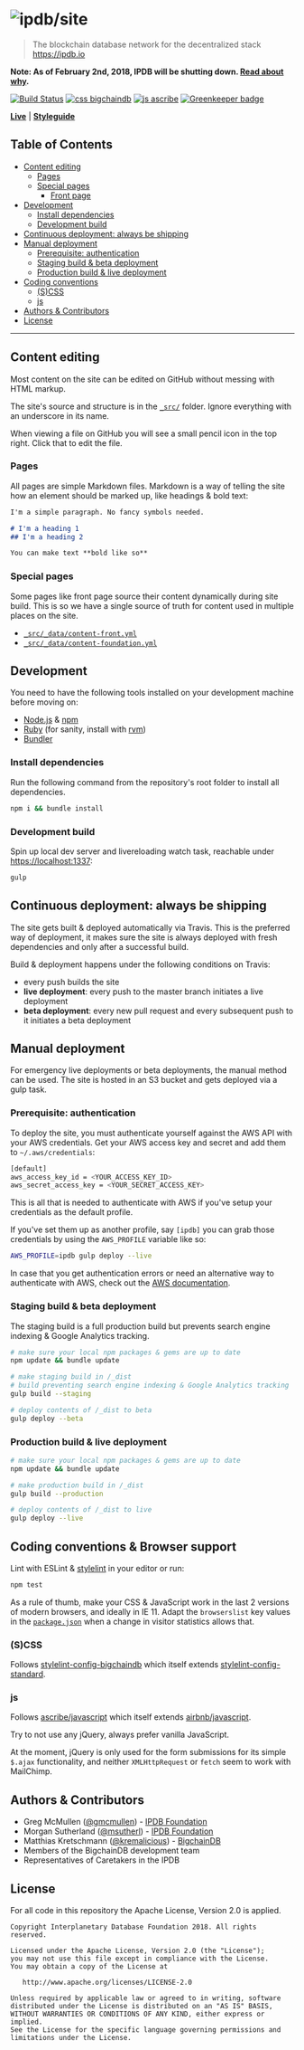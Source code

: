 # ![ipdb/site](_src/_assets/img/share-image.png)

> The blockchain database network for the decentralized stack
> https://ipdb.io

**Note: As of February 2nd, 2018, IPDB will be shutting down. [Read about why](https://ipdb.io).**

[![Build Status](https://travis-ci.com/ipdb/website.svg?branch=master)](https://travis-ci.com/ipdb/website)
[![css bigchaindb](https://img.shields.io/badge/css-bigchaindb-39BA91.svg)](https://github.com/bigchaindb/stylelint-config-bigchaindb)
[![js ascribe](https://img.shields.io/badge/js-ascribe-39BA91.svg)](https://github.com/ascribe/javascript)
[![Greenkeeper badge](https://badges.greenkeeper.io/ipdb/website.svg)](https://greenkeeper.io/)

[**Live**](https://ipdb.io) | [**Styleguide**](https://ipdb.io/styleguide/)

## Table of Contents

- [Content editing](#content-editing)
  - [Pages](#pages)
  - [Special pages](#special-pages)
    - [Front page](#front-page)
- [Development](#development)
  - [Install dependencies](#install-dependencies)
  - [Development build](#development-build)
- [Continuous deployment: always be shipping](#continuous-deployment-always-be-shipping)
- [Manual deployment](#manual-deployment)
  - [Prerequisite: authentication](#prerequisite-authentication)
  - [Staging build & beta deployment](#staging-build--beta-deployment)
  - [Production build & live deployment](#production-build--live-deployment)
- [Coding conventions](#coding-conventions--browser-support)
  - [(S)CSS](#scss)
  - [js](#js)
- [Authors & Contributors](#authors--contributors)
- [License](#license)

---

## Content editing

Most content on the site can be edited on GitHub without messing with HTML markup.

The site's source and structure is in the [`_src/`](_src) folder. Ignore everything with an underscore in its name.

When viewing a file on GitHub you will see a small pencil icon in the top right. Click that to edit the file.

### Pages

All pages are simple Markdown files. Markdown is a way of telling the site how an element should be marked up, like headings & bold text:

```markdown
I'm a simple paragraph. No fancy symbols needed.

# I'm a heading 1
## I'm a heading 2

You can make text **bold like so**
```

### Special pages

Some pages like front page source their content dynamically during site build. This is so we have a single source of truth for content used in multiple places on the site.

- [`_src/_data/content-front.yml`](_src/_data/content-front.yml)
- [`_src/_data/content-foundation.yml`](_src/_data/content-foundation.yml)

## Development

You need to have the following tools installed on your development machine before moving on:

- [Node.js](http://nodejs.org/) & [npm](https://npmjs.org/)
- [Ruby](https://www.ruby-lang.org) (for sanity, install with [rvm](https://rvm.io/))
- [Bundler](http://bundler.io/)

### Install dependencies

Run the following command from the repository's root folder to install all dependencies.

```bash
npm i && bundle install
```

### Development build

Spin up local dev server and livereloading watch task, reachable under [https://localhost:1337](https://localhost:1337):

```bash
gulp
```

## Continuous deployment: always be shipping

The site gets built & deployed automatically via Travis. This is the preferred way of deployment, it makes sure the site is always deployed with fresh dependencies and only after a successful build.

Build & deployment happens under the following conditions on Travis:

- every push builds the site
- **live deployment**: every push to the master branch initiates a live deployment
- **beta deployment**: every new pull request and every subsequent push to it initiates a beta deployment

## Manual deployment

For emergency live deployments or beta deployments, the manual method can be used. The site is hosted in an S3 bucket and gets deployed via a gulp task.

### Prerequisite: authentication

To deploy the site, you must authenticate yourself against the AWS API with your AWS credentials. Get your AWS access key and secret and add them to `~/.aws/credentials`:

```bash
[default]
aws_access_key_id = <YOUR_ACCESS_KEY_ID>
aws_secret_access_key = <YOUR_SECRET_ACCESS_KEY>
```

This is all that is needed to authenticate with AWS if you've setup your credentials as the default profile.

If you've set them up as another profile, say `[ipdb]` you can grab those credentials by using the `AWS_PROFILE` variable like so:

```bash
AWS_PROFILE=ipdb gulp deploy --live
```

In case that you get authentication errors or need an alternative way to authenticate with AWS, check out the [AWS documentation](http://docs.aws.amazon.com/AWSJavaScriptSDK/guide/node-configuring.html).

### Staging build & beta deployment

The staging build is a full production build but prevents search engine indexing & Google Analytics tracking.

```bash
# make sure your local npm packages & gems are up to date
npm update && bundle update

# make staging build in /_dist
# build preventing search engine indexing & Google Analytics tracking
gulp build --staging

# deploy contents of /_dist to beta
gulp deploy --beta
```

### Production build & live deployment

```bash
# make sure your local npm packages & gems are up to date
npm update && bundle update

# make production build in /_dist
gulp build --production

# deploy contents of /_dist to live
gulp deploy --live
```

## Coding conventions & Browser support

Lint with ESLint & [stylelint](https://stylelint.io) in your editor or run:

```bash
npm test
```

As a rule of thumb, make your CSS & JavaScript work in the last 2 versions of modern browsers, and ideally in IE 11. Adapt the `browserslist` key values in the [`package.json`](package.json) when a change in visitor statistics allows that.

### (S)CSS

Follows [stylelint-config-bigchaindb](https://github.com/bigchaindb/stylelint-config-bigchaindb) which itself extends [stylelint-config-standard](https://github.com/stylelint/stylelint-config-standard).

### js

Follows [ascribe/javascript](https://github.com/ascribe/javascript) which itself extends [airbnb/javascript](https://github.com/airbnb/javascript).

Try to not use any jQuery, always prefer vanilla JavaScript.

At the moment, jQuery is only used for the form submissions for its simple `$.ajax` functionality, and neither `XMLHttpRequest` or `fetch` seem to work with MailChimp.

## Authors & Contributors

- Greg McMullen ([@gmcmullen](https://github.com/gmcmullen)) - [IPDB Foundation](https://ipdb.io)
- Morgan Sutherland ([@msutherl](https://github.com/msutherl)) - [IPDB Foundation](https://ipdb.io)
- Matthias Kretschmann ([@kremalicious](https://github.com/kremalicious)) - [BigchainDB](https://www.bigchaindb.com)
- Members of the BigchainDB development team
- Representatives of Caretakers in the IPDB

## License

For all code in this repository the Apache License, Version 2.0 is applied.

```text
Copyright Interplanetary Database Foundation 2018. All rights reserved.

Licensed under the Apache License, Version 2.0 (the "License");
you may not use this file except in compliance with the License.
You may obtain a copy of the License at

   http://www.apache.org/licenses/LICENSE-2.0

Unless required by applicable law or agreed to in writing, software
distributed under the License is distributed on an "AS IS" BASIS,
WITHOUT WARRANTIES OR CONDITIONS OF ANY KIND, either express or implied.
See the License for the specific language governing permissions and
limitations under the License.
```

